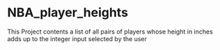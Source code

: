 # NBA_player_heights
This Project contents a list of all pairs of players whose height in inches adds up to the integer input selected by the user
